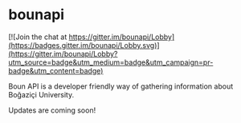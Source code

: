 # bounapi

[![Join the chat at https://gitter.im/bounapi/Lobby](https://badges.gitter.im/bounapi/Lobby.svg)](https://gitter.im/bounapi/Lobby?utm_source=badge&utm_medium=badge&utm_campaign=pr-badge&utm_content=badge)

Boun API is a developer friendly way of gathering information about Boğaziçi University.

Updates are coming soon!


